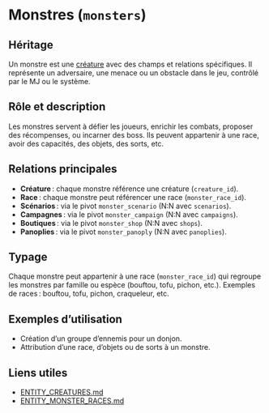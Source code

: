 # Monstres (`monsters`)

## Héritage
Un monstre est une [créature](ENTITY_CREATURES.md) avec des champs et relations spécifiques. Il représente un adversaire, une menace ou un obstacle dans le jeu, contrôlé par le MJ ou le système.

## Rôle et description
Les monstres servent à défier les joueurs, enrichir les combats, proposer des récompenses, ou incarner des boss. Ils peuvent appartenir à une race, avoir des capacités, des objets, des sorts, etc.

## Relations principales
- **Créature** : chaque monstre référence une créature (`creature_id`).
- **Race** : chaque monstre peut référencer une race (`monster_race_id`).
- **Scénarios** : via le pivot `monster_scenario` (N:N avec `scenarios`).
- **Campagnes** : via le pivot `monster_campaign` (N:N avec `campaigns`).
- **Boutiques** : via le pivot `monster_shop` (N:N avec `shops`).
- **Panoplies** : via le pivot `monster_panoply` (N:N avec `panoplies`).

## Typage
Chaque monstre peut appartenir à une race (`monster_race_id`) qui regroupe les monstres par famille ou espèce (bouftou, tofu, pichon, etc.).
Exemples de races : bouftou, tofu, pichon, craqueleur, etc.

## Exemples d’utilisation
- Création d’un groupe d’ennemis pour un donjon.
- Attribution d’une race, d’objets ou de sorts à un monstre.

## Liens utiles
- [ENTITY_CREATURES.md](ENTITY_CREATURES.md)
- [ENTITY_MONSTER_RACES.md](ENTITY_MONSTER_RACES.md) 